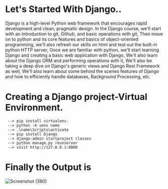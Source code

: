 # Let's Started With Django..
 Django is a high-level Python web framework that encourages rapid development and clean, pragmatic design.
    In the Django course, we'll start with an introduction to git, Github, and basic operations with git, Then move on to python and its core features and basics of object-oriented programming, we'll also refresh our skills on html and test out the built-in python HTTP server, Once we are familiar with python, we'll start learning Django and creating a basic web application with Django, We'll also learn about the Django ORM and performing operations with it, We'll also be taking a deep dive on Django's generic views and Django Rest Framework as well, We'll also learn about some behind the scenes features of Django and how to efficiently handle databases, Background Processing, etc.

 # Creating a Django project-Virtual Environment.
     --> pip install virtualenv.
     --> python -m venv name
     --> .\name\Scripts\activate
     --> pip install Django
     --> django-admin startproject classes
     --> python manage.py reunserver
     --> visit http://127.0.0.1:8000

# Finally the Output is 
![Screenshot (380)](https://github.com/user-attachments/assets/81c28153-1aff-424e-9135-66a45414f2a7)



